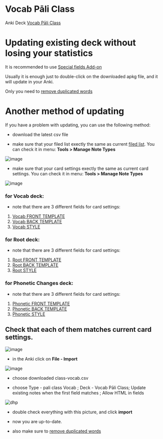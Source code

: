 # Vocab Pāli Class

Anki Deck [Vocab Pāli Class](https://github.com/sasanarakkha/study-tools/raw/main/pali-class/Vocab%20P%C4%81li%20Class.apkg)

# Updating existing deck without losing your statistics

It is recommended to use [Special fields Add-on](https://sasanarakkha.github.io/study-tools/special-fields.html)

Usually it is enough just to double-click on the downloaded apkg file, and it will update in your Anki. 

Only you need to [remove duplicated words](https://sasanarakkha.github.io/study-tools/pali-class/class-test.html)

# Another method of updating

If you have a problem with updating, you can use the following method:

- download the latest csv file

- make sure that your filed list exectly the same as current [filed list](https://github.com/sasanarakkha/study-tools/blob/main/class-fields.png). You can check it in menu: **Tools > Manage Note Types**

![image](https://user-images.githubusercontent.com/39419221/187018978-aa198754-bf2d-49c1-a470-1d3a80ea8acb.png)

- make sure that your card settings exectly the same as current card settings. You can check it in menu: **Tools > Manage Note Types**

![image](https://user-images.githubusercontent.com/39419221/187018990-f0ce18f6-d36f-434b-a19c-cb5f54f5ffe3.png)

### for Vocab deck:

- note that there are 3 different fields for card settings: 
1. [Vocab FRONT TEMPLATE](https://raw.githubusercontent.com/sasanarakkha/study-tools/main/anki-card-class-vocab-front.txt)
2. [Vocab BACK TEMPLATE](https://raw.githubusercontent.com/sasanarakkha/study-tools/main/anki-card-class-vocab-back.txt)
3. [Vocab STYLE](https://raw.githubusercontent.com/sasanarakkha/study-tools/main/anki-card-class-vocab-style.txt) 


### for Root deck:
- note that there are 3 different fields for card settings: 
1. [Root FRONT TEMPLATE](https://raw.githubusercontent.com/sasanarakkha/study-tools/main/anki-card-class-root-front.txt)
2. [Root BACK TEMPLATE](https://raw.githubusercontent.com/sasanarakkha/study-tools/main/anki-card-class-root-back.txt)
3. [Root STYLE](https://raw.githubusercontent.com/sasanarakkha/study-tools/main/anki-card-class-root-style.txt) 

### for Phonetic Changes deck:
- note that there are 3 different fields for card settings: 
1. [Phonetic FRONT TEMPLATE](https://raw.githubusercontent.com/sasanarakkha/study-tools/main/anki-card-class-phonetic-front.txt)
2. [Phonetic BACK TEMPLATE](https://raw.githubusercontent.com/sasanarakkha/study-tools/main/anki-card-class-phonetic-back.txt)
3. [Phonetic STYLE](https://raw.githubusercontent.com/sasanarakkha/study-tools/main/anki-card-class-phonetic-style.txt) 

Check that each of them matches current card settings.
- 
![image](https://user-images.githubusercontent.com/39419221/205493920-854a4da9-1e37-4a17-8a11-12dcceea3754.png)


- in the Anki click on **File - Import**

![image](https://user-images.githubusercontent.com/39419221/187018280-c295e071-c130-4f42-8518-a3a5e0326124.png)

- choose downloaded class-vocab.csv

- choose Type - pali class Vocab ; Deck - Vocab Pāli Class; Update existing notes when the first field matches ; Allow HTML in fields

![dhp](https://user-images.githubusercontent.com/39419221/174243032-22bf1919-c1c8-475c-90b6-d7f2dd1a3624.png)

- double check everything with this picture, and click **import**

- now you are up-to-date.

- also make sure to [remove duplicated words](https://sasanarakkha.github.io/study-tools/test.html)





